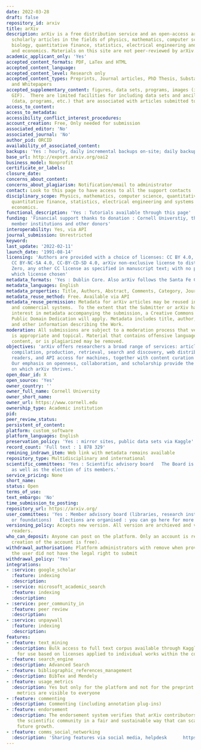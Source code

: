 ```yaml
---
date: 2022-03-28
draft: false
repository_id: arxiv
title: arXiv
description: arXiv is a free distribution service and an open-access archive for 1,871,031
  scholarly articles in the fields of physics, mathematics, computer science, quantitative
  biology, quantitative finance, statistics, electrical engineering and systems science,
  and economics. Materials on this site are not peer-reviewed by arXiv.
academic_applicant_only: 'Yes'
accepted_content_formats: PDF, LaTex and HTML
accepted_content_language:
accepted_content_level: Research only
accepted_content_types: Preprints, Journal articles, PhD Thesis, Substantive Proceedings
  and Whitepapers
accepted_supplementary_content: figures, data sets, programs, images (in JPEG, PNG,
  GIF).  There are limited facilities for including data sets and ancillary files
  (data, programs, etc.) that are associated with articles submitted to arXiv.
access_to_content:
access_to_metadata:
accessibility_conflict_interest_procedures:
account_creation: Free, Only needed for submission
associated_editor: 'No'
associated_journal: 'No'
author_pid: ORCID
availability_of_associated_content:
backups: 'Yes : hourly, daily incremental backups on-site; daily backups on- and off-site'
base_url: http://export.arxiv.org/oai2
business_model: Nonprofit
certificate_or_labels:
closure_date:
concerns_about_content:
concerns_about_plagiarism: Notification/email to administrator
contact: Look to this page to have access to all the support contacts
disciplinary_scope: Physics, mathematics, computer science, quantitative biology,
  quantitative finance, statistics, electrical engineering and systems science, and
  economics.
functional_description: 'Yes : Tutorials available through this page'
funding: 'Financial support thanks to donation : Cornell Universtiy, the Simons Foundation,
  member institutions and other donors'
interoperability: Yes, via API
journal_submission: Unrestricted
keyword:
last_update: '2022-02-11'
launch_date: '1991-08-14'
licensing: 'Authors are provided with a choice of licenses: CC BY 4.0, CC BY-SA 4.0,
  CC BY-NC-SA 4.0, CC-BY-CD-SD 4.0, arXiv non-exclusive license to distribute, CC
  Zero, any other CC license as specified in manuscript text; with no preference for
  which license chosen'
metadata_formats: 'Yes : Dublin Core. Also arXiv follows the Santa Fe Convention'
metadata_languages: English
metadata_properties: Title, Authors, Abstract, Comments, Category, Journal-ref, DOI
metadata_reuse_method: Free. Available via API
metadata_reuse_permission: Metadata for arXiv articles may be reused in non-commercial
  and commercial systems.  To the extent that the Submitter or arXiv has a copyright
  interest in metadata accompanying the submission, a Creative Commons CC0 1.0 Universal
  Public Domain Dedication will apply. Metadata includes title, author, abstract,
  and other information describing the Work.
moderation: All submissions are subject to a moderation process that verifies material
  is appropriate and topical. Material that contains offensive language, non-scientific
  content, or is plagiarized may be removed.
objectives: 'arXiv offers researchers a broad range of services: article submission,
  compilation, production, retrieval, search and discovery, web distribution for human
  readers, and API access for machines, together with content curation and preservation.
  Our emphasis on openness, collaboration, and scholarship provide the strong foundation
  on which arXiv thrives.'
open_doar_id: X
open_source: 'Yes'
owner_country: ''
owner_full_name: Cornell University
owner_short_name:
owner_url: https://www.cornell.edu
ownership_type: Academic institution
pid:
peer_review_status:
persistent_of_content:
platform: custom_software
platform_languages: English
preservation_policy: 'Yes : mirror sites, public data sets via Kaggle'
record_count: 'Full text : 1 878 329'
remining_indrawn_item: Web link with metadata remains available
repository_type: Multidisciplinary and international
scientific_committees: 'Yes : Scientific advisory board   The Board is governed by Bylaws that detail its duties, composition, and operation
  as well as the election of its members.'
service_pricing: None
short_name:
status: Open
terms_of_use:
text_embargo: 'No'
time_submission_to_posting:
repository_url: https://arxiv.org/
user_committees: 'Yes : Member advisory board (libraries, research institutions, laboratories
  or foundations)   Elections are organised : you can go here for more informations on the process https://arxiv.org/about/mab_bylaws'
versioning_policy: Accepts new version. All version are archieved and visible for
  readers.
who_can_deposit: Anyone can post on the platform. Only an account is required ( The
  creation of the account is free).
withdrawal_authorisation: Platform administrators with remove when provided evidence
  the user did not have the legal right to submit
withdrawal_policy: 'Yes'
integrations:
- :service: google_scholar
  :feature: indexing
  :description:
- :service: microsoft_academic_search
  :feature: indexing
  :description:
- :service: peer_community_in
  :feature: peer review
  :description:
- :service: unpaywall
  :feature: indexing
  :description:
features:
- :feature: text_mining
  :description: Bulk access to full text corpus available through Kaggle and S3. Conditions
    for use based on licenses applied to individual works within the corpus. https://arxiv.org/help/bulk_data
- :feature: search_engine
  :description: Advanced Search
- :feature: bibliographic_references_management
  :description: BibTex and Mendely
- :feature: usage_metrics
  :description: Yes but only for the platform and not for the preprint only. Those
    metrics are visible to everyone
- :feature: commenting
  :description: Commenting (including annotation plug-ins)
- :feature: endorsement
  :description: The endorsement system verifies that arXiv contributors belong to
    the scientific community in a fair and sustainable way that can scale with arXiv's
    future growth.
- :feature: comms_social_networking
  :description: 'Sharing features via social media, helpdesk      https://blog.arxiv.org/'
---
```



